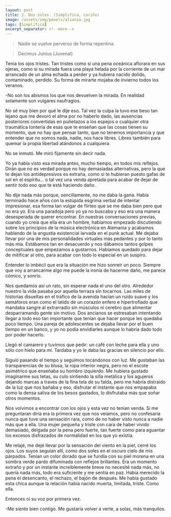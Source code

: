 ```yaml
---
layout: post
title: 2. Dos soles. (Simplifica, cariño)
image: /assets/img/pexels/alianza.jpg
tags: [Simplifica]
excerpt_separator: <!--more-->
---
```


> Nadie se vuelve perverso de forma repentina.

> Decimus Junius (Juvenal)

<!--more-->

Tenía los ojos tristes. Tan tristes como si una pena oceánica aflorara en sus ojeras, como si su mirada fuera una playa helada por la corriente de un mar arrancado de un alma echada a perder y ya hubiera nacido dolido, contaminado, perdido. Su forma de mirarte mojaba de invierno todos los veranos.

\-No son los abismos los que nos devuelven la mirada. En realidad solamente son vulgares naufragios.

No sé muy bien por qué le dije eso. Tal vez la culpa la tuvo ese beso tan lejano que me devoró el alma por no haberlo dado, las ausencias posteriores convertidas en puñetazos a los espejos o cualquier otra traumática tontería de esas que te enseñan que las cosas tienen su momento, que no hay que pensar tanto, que no tenemos importancia y que entender que no somos nada, nadie, nos hace libres. Libres también para quemar la propia libertad atándonos a cualquiera.

No se inmutó. Me miró fijamente sin decir nada.

Yo ya había visto esa mirada antes, mucho tiempo, en todos mis reflejos. Dirán que no es verdad porque no hay demasiadas alternativas, pero la que te dejan los antidepresivos es extraña, como si te hubieran puesto gafas de sol en el espíritu... o tal vez una venda apretada para acabar de dejar de sentir todo eso que te está haciendo daño. 

No dije nada más porque, sencillamente, no me daba la gana. Había terminado hace años con la estúpida esgrima verbal de intentar impresionar, esa forma tan vulgar de flirteo que se me daba bien pero que no era yo. Era una paradoja pero yo ya no buscaba y eso era una manera desesperada de querer encontrar. En nuestras conversaciones previas, cuando yo creía que ella era un hombre, habíamos empezado discutiendo sobre los principios de la música electrónica en Alemania y acabamos hablando de la angustia existencial larvada en el punk actual. Me dejaba llevar por una de mis personalidades virtuales más pedantes y por lo tanto más mía. Estábamos tan en desacuerdo y nos dábamos tantos golpes conceptuales que empezamos a gustarnos. Habíamos quedado para dejar de mitificar al otro, para acabar con todo lo especial en un suspiro.

Entender lo imbécil que era la situación me hizo sonreír un poco. Siempre que voy a arrancarme algo me puede la ironía de hacerme daño, me parece cómico, y sonrío.  

Nos quedamos así un rato, sin esperar nada el uno del otro. Alrededor nuestro la vida pasaba por aquella terraza sin tocarnos. Las miles de historias disueltas en el tráfico de la avenida hacían un ruido suave y los semáforos eran como el latido de un corazón enfero e hipertrofiado que mandaba sangre al extrarradio sin músculos ni cerebro que alimentar desparramando gente sin motivo. Dos ancianos se estresaban intentando llegar a todo eso tan importante que tenían que hacer porque les quedaba poco tiempo. Una pareja de adolescentes se dejaba llevar por el buen tiempo en un banco, y yo no podía envidiarles aunque lo habría dado todo por poder hacerlo.

Llegó el camarero y tuvimos que pedir: un café con leche para ella y uno sólo con hielo para mí. Tardaba y yo le daba las gracias en silencio por ello.

Siguió pasando el tiempo y seguimos tocándonos con luz. Me gustaban las transparencias de su blusa, la ropa interior negra, pero no el escote asimétrico que enseñaba su hombro izquierdo. Me hubiera gustado imaginarme sus tetas, su culo sintiendo la silla metálica y los agujeros dejando marcas a traves de la fina tela de su falda, pero me habría distraido de la luz que nos bañaba y eso, disfrutar el instante que nos empapaba como la densa saliva de los besos gastados, lo disfrutaba más que soñar otros momentos.

Nos volvimos a encontrar con los ojos y esta vez no tenían venda. Si me preguntaran diría era la primera vez que nos veíamos, pero no confesaría nunca que tuve una sensación rara, como de no haber visto nunca a nadie más que a ella. Una mujer pequeña y triste con cara de haber vivido demasiado, delgada por la pena pero fuerte, tan fuerte como para aguantar los excesos disfrazados de normalidad en los que yo existía.

Me relajé, me dejé llevar por la sensación del viento en la piel, cerré los ojos. Los suyos seguían allí, como dos soles en el oscuro cielo de mis párpados. Tenían un color dorado que se fundía con su piel morena en una sombra verde pardo difuminada con reflejos brillantes. Era un momento extraño y por un instante increiblemente breve no necesité nada más, no quería nada más, todo era suficiente y me sentía en paz. Había merecido la pena el desencanto, el rechazo, el bajón de después. Me había gustado esta chica aunque la relación había nacido muerta, limitada, triste. Como ella.

Entonces oí su voz por primera vez.

\-Me siento bien contigo. Me gustaría volver a verte, a solas, más tranquilos.
